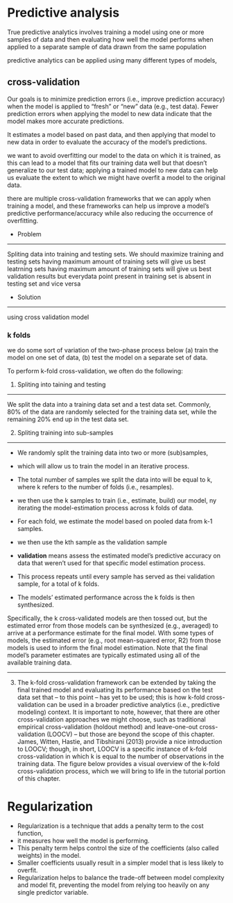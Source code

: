 # Predictive analysis
True predictive analytics involves training a model using one or more samples of data and
then evaluating how well the model performs when applied to a separate sample of data drawn from the same population

predictive analytics can be applied using many different types of models,

## cross-validation
Our goals is to minimize prediction errors (i.e., improve prediction accuracy) when the model is applied to “fresh” or “new” data (e.g., test data).
Fewer prediction errors when applying the model to new data indicate that the model makes more accurate predictions.

It estimates a model based on past data, and then applying that model to new data in order to evaluate the accuracy of the model’s predictions.

we want to avoid overfitting our model to the data on which it is trained,
as this can lead to a model that fits our training data well but that doesn’t generalize to our test data;
applying a trained model to new data can help us evaluate the extent to which we might have overfit a model to the original data.

there are multiple cross-validation frameworks that we can apply when training a model,
and these frameworks can help us improve a model’s predictive performance/accuracy while also reducing the occurrence of overfitting.


- Problem
---
Spliting data into training and testing sets. We should maximize training and testing sets
having maximum amount of training sets will give us best leatrning sets
having maximum amount of training sets will give us best validation results
but everydata point present in training set is  absent in testing set and vice versa

- Solution
---
using cross validation model

### k folds
we do some sort of variation of the two-phase process below
(a) train the model on one set of data,
(b) test the model on a separate set of data.

To perform k-fold cross-validation, we often do the following:

1. Spliting into  taining and testing
---
We split the data into a training data set and a test data set.
Commonly, 80% of the data are randomly selected for the training data set, while the remaining 20% end up in the test data set.

2. Spliting training into sub-samples
----
- We randomly split the training data into two or more (sub)samples,
- which will allow us to train the model in an iterative process.
- The total number of samples we split the data into will be equal to k, where k refers to the number of folds (i.e., resamples).
- we then use the k samples to train (i.e., estimate, build) our model, ny iterating the model-estimation process across k folds of data.
- For each fold, we estimate the model based on pooled data from k-1 samples.

- we then use the kth sample as the validation sample
- **validation** means assess the estimated model’s predictive accuracy on data that weren’t used for that specific model estimation process.
- This process repeats until every sample has served as thei validation sample, for a total of k folds.
- The models’ estimated performance across the k folds is then synthesized.

Specifically, the k cross-validated models
are then tossed out, but the estimated error from those models can be
synthesized (e.g., averaged) to arrive at a performance estimate for the final
model.
With some types of models, the estimated error (e.g., root mean-squared
error, R2) from those models is used to inform the final model estimation.
Note that the final model’s parameter estimates are typically estimated using all of the
available training data.

---

3. The k-fold cross-validation framework can be extended by taking the final trained
model and evaluating its performance based on the test data set that – to this
point – has yet to be used; this is how k-fold cross-validation can be used in a
broader predictive analytics (i.e., predictive modeling) context. It is important to
note, however, that there are other cross-validation approaches we might
choose, such as traditional empirical cross-validation (holdout method) and
leave-one-out cross-validation (LOOCV) – but those are beyond the scope of this
chapter. James, Witten, Hastie, and Tibshirani (2013) provide a nice introduction
to LOOCV; though, in short, LOOCV is a specific instance of k-fold
cross-validation in which k is equal to the number of observations in the training
data. The figure below provides a visual overview of the k-fold cross-validation
process, which we will bring to life in the tutorial portion of this chapter.

# Regularization

- Regularization is a technique that adds a penalty term to the cost function,
- it measures how well the model is performing.
- This penalty term helps control the size of the coefficients (also called weights) in the model.
- Smaller coefficients usually result in a simpler model that is less likely to overfit.
- Regularization helps to balance the trade-off between model complexity and model fit, preventing the model from relying too heavily on any single predictor variable.

